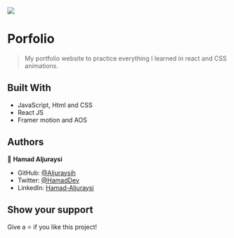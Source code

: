![](https://img.shields.io/badge/Microverse-blueviolet)

# Porfolio

> My portfolio website to practice everything I learned in react and CSS animations.

## Built With

- JavaScript, Html and CSS
- React JS
- Framer motion and AOS

## Authors

👤 **Hamad Aljuraysi**

- GitHub: [@Aljuraysih](https://github.com/aljuraysiH)
- Twitter: [@HamadDev](https://twitter.com/HamadDev)
- LinkedIn: [Hamad-Aljuraysi](https://www.linkedin.com/in/hamad-aljuraysi/)

## Show your support

Give a ⭐️ if you like this project!
